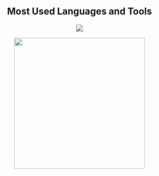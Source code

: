 <h2 align="center">Most Used Languages and Tools</h2>

<p align="center">
  <img src="https://skillicons.dev/icons?i=cs,java,python,php,mysql,unity,vim,git,linux" />
</p>

<p align="center">
  <img width="300" src="https://www.hackthebox.com/badge/image/446353"/>
</p>
